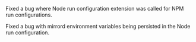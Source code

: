 Fixed a bug where Node run configuration extension was called for NPM run configurations.

Fixed a bug with mirrord environment variables being persisted in the Node run configuration.